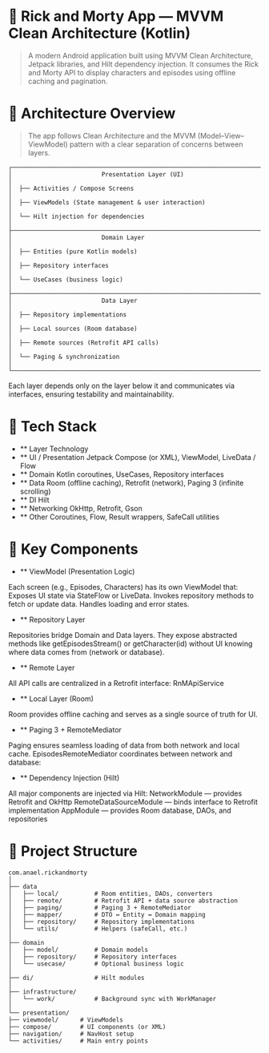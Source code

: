 # 🧪 Rick and Morty App — MVVM Clean Architecture (Kotlin)

>A modern Android application built using MVVM Clean Architecture, Jetpack libraries, and Hilt dependency injection.
It consumes the Rick and Morty API
to display characters and episodes using offline caching and pagination.

# 🧩 Architecture Overview

>The app follows Clean Architecture and the MVVM (Model–View–ViewModel) pattern with a clear separation of concerns between layers.

```text
┌─────────────────────────────────────────────────────────────────────┐
│                         Presentation Layer (UI)                     │
│  ├── Activities / Compose Screens                                   │
│  ├── ViewModels (State management & user interaction)               │
│  └── Hilt injection for dependencies                                │
├─────────────────────────────────────────────────────────────────────┤
│                         Domain Layer                                │
│  ├── Entities (pure Kotlin models)                                  │
│  ├── Repository interfaces                                          │
│  └── UseCases (business logic)                                      │
├─────────────────────────────────────────────────────────────────────┤
│                         Data Layer                                  │
│  ├── Repository implementations                                     │
│  ├── Local sources (Room database)                                  │
│  ├── Remote sources (Retrofit API calls)                            │
│  └── Paging & synchronization                                       │
└─────────────────────────────────────────────────────────────────────┘
```

Each layer depends only on the layer below it and communicates via interfaces, ensuring testability and maintainability.

# 🧱 Tech Stack
- ** Layer	Technology
- ** UI / Presentation	Jetpack Compose (or XML), ViewModel, LiveData / Flow
- ** Domain	Kotlin coroutines, UseCases, Repository interfaces
- ** Data	Room (offline caching), Retrofit (network), Paging 3 (infinite scrolling)
- ** DI	Hilt
- ** Networking	OkHttp, Retrofit, Gson
- ** Other	Coroutines, Flow, Result wrappers, SafeCall utilities


# 🧠 Key Components
- ** ViewModel (Presentation Logic)

Each screen (e.g., Episodes, Characters) has its own ViewModel that:
Exposes UI state via StateFlow or LiveData.
Invokes repository methods to fetch or update data.
Handles loading and error states.

- ** Repository Layer

Repositories bridge Domain and Data layers.
They expose abstracted methods like getEpisodesStream() or getCharacter(id) without UI knowing where data comes from (network or database).

- ** Remote Layer

All API calls are centralized in a Retrofit interface: RnMApiService

- ** Local Layer (Room)

Room provides offline caching and serves as a single source of truth for UI.

- ** Paging 3 + RemoteMediator

Paging ensures seamless loading of data from both network and local cache.
EpisodesRemoteMediator coordinates between network and database:

- ** Dependency Injection (Hilt)

All major components are injected via Hilt:
NetworkModule — provides Retrofit and OkHttp
RemoteDataSourceModule — binds interface to Retrofit implementation
AppModule — provides Room database, DAOs, and repositories

# 📂 Project Structure
```text
com.anael.rickandmorty
│
├── data
│   ├── local/          # Room entities, DAOs, converters
│   ├── remote/         # Retrofit API + data source abstraction
│   ├── paging/         # Paging 3 + RemoteMediator
│   ├── mapper/         # DTO ↔ Entity ↔ Domain mapping
│   ├── repository/     # Repository implementations
│   └── utils/          # Helpers (safeCall, etc.)
│
├── domain
│   ├── model/          # Domain models
│   ├── repository/     # Repository interfaces
│   └── usecase/        # Optional business logic
│
├── di/                 # Hilt modules
│
├── infrastructure/
│   └── work/           # Background sync with WorkManager
│
└── presentation/
├── viewmodel/      # ViewModels
├── compose/        # UI components (or XML)
├── navigation/     # NavHost setup
└── activities/     # Main entry points
```